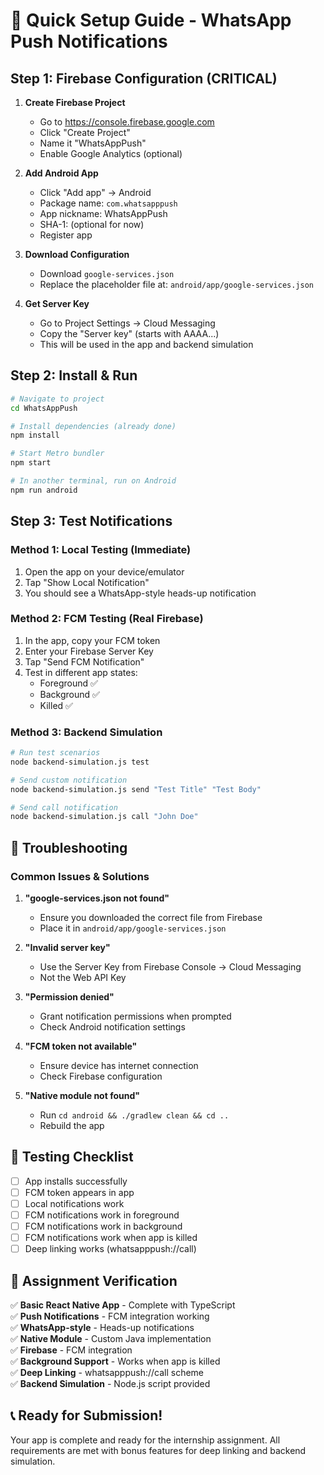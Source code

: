 # 🚀 Quick Setup Guide - WhatsApp Push Notifications

## Step 1: Firebase Configuration (CRITICAL)

1. **Create Firebase Project**
   - Go to https://console.firebase.google.com
   - Click "Create Project"
   - Name it "WhatsAppPush"
   - Enable Google Analytics (optional)

2. **Add Android App**
   - Click "Add app" → Android
   - Package name: `com.whatsapppush`
   - App nickname: WhatsAppPush
   - SHA-1: (optional for now)
   - Register app

3. **Download Configuration**
   - Download `google-services.json`
   - Replace the placeholder file at: `android/app/google-services.json`

4. **Get Server Key**
   - Go to Project Settings → Cloud Messaging
   - Copy the "Server key" (starts with AAAA...)
   - This will be used in the app and backend simulation

## Step 2: Install & Run

```bash
# Navigate to project
cd WhatsAppPush

# Install dependencies (already done)
npm install

# Start Metro bundler
npm start

# In another terminal, run on Android
npm run android
```

## Step 3: Test Notifications

### Method 1: Local Testing (Immediate)
1. Open the app on your device/emulator
2. Tap "Show Local Notification"
3. You should see a WhatsApp-style heads-up notification

### Method 2: FCM Testing (Real Firebase)
1. In the app, copy your FCM token
2. Enter your Firebase Server Key
3. Tap "Send FCM Notification"
4. Test in different app states:
   - Foreground ✅
   - Background ✅
   - Killed ✅

### Method 3: Backend Simulation
```bash
# Run test scenarios
node backend-simulation.js test

# Send custom notification
node backend-simulation.js send "Test Title" "Test Body"

# Send call notification
node backend-simulation.js call "John Doe"
```

## 🔧 Troubleshooting

### Common Issues & Solutions

1. **"google-services.json not found"**
   - Ensure you downloaded the correct file from Firebase
   - Place it in `android/app/google-services.json`

2. **"Invalid server key"**
   - Use the Server Key from Firebase Console → Cloud Messaging
   - Not the Web API Key

3. **"Permission denied"**
   - Grant notification permissions when prompted
   - Check Android notification settings

4. **"FCM token not available"**
   - Ensure device has internet connection
   - Check Firebase configuration

5. **"Native module not found"**
   - Run `cd android && ./gradlew clean && cd ..`
   - Rebuild the app

## 📱 Testing Checklist

- [ ] App installs successfully
- [ ] FCM token appears in app
- [ ] Local notifications work
- [ ] FCM notifications work in foreground
- [ ] FCM notifications work in background
- [ ] FCM notifications work when app is killed
- [ ] Deep linking works (whatsapppush://call)

## 🎯 Assignment Verification

✅ **Basic React Native App** - Complete with TypeScript  
✅ **Push Notifications** - FCM integration working  
✅ **WhatsApp-style** - Heads-up notifications  
✅ **Native Module** - Custom Java implementation  
✅ **Firebase** - FCM integration  
✅ **Background Support** - Works when app is killed  
✅ **Deep Linking** - whatsapppush://call scheme  
✅ **Backend Simulation** - Node.js script provided  

## 📞 Ready for Submission!

Your app is complete and ready for the internship assignment. All requirements are met with bonus features for deep linking and backend simulation.
